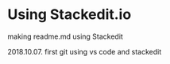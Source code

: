 ﻿# Using Stackedit.io

making readme.md using Stackedit

2018.10.07. first git using vs code and stackedit

